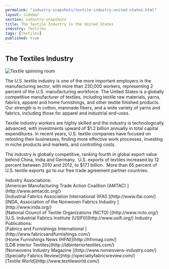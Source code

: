```yaml
---
permalink: "industry-snapshots/textile-industry-united-states.html"
layout: sidebar
section: industry-snapshots
title: The Textile Industry in the United States
industry: Textiles
tags: [Textiles]
published: true
---
```

## The Textiles Industry
<span class="imgright">![Textile spinning room]({{base.url}}/images/textile-spinning_room-316x238.jpg "Textile Spinning Room")</span>

The U.S. textile industry is one of the more important
employers in the manufacturing sector, with more than 230,000 workers,
representing 2 percent of the U.S. manufacturing workforce. The United States is a
globally competitive manufacturer of textiles, including textile raw materials,
yarns, fabrics, apparel and home furnishings, and other textile finished
products. Our strength is in cotton, manmade fibers, and a wide variety of
yarns and fabrics, including those for apparel and industrial end-uses.

Textile
industry workers are highly skilled and the industry is technologically
advanced, with investments upward of $1.2 billion annually in total capital
expenditures. In recent years, U.S. textile companies have focused on retooling
their businesses, finding more effective work processes, investing in niche
products and markets, and controlling costs. 

The industry is
globally competitive, ranking fourth in global export value behind China, India
and Germany.&nbsp; U.S. exports of textiles
increased by 12 percent between 2010 and 2012, to $17.1 billion.&nbsp; More than 65 percent of U.S. textile exports
go to our free trade agreement partner countries. &nbsp;

<span class="field field-type-link field-field-industry-assoications">
      <span class="field-label">Industry Associations:&nbsp;</span><br>
    <span class="field-items">
            <span class="field-item odd">
                    [American Manufacturing Trade Action Coalition (AMTAC) ](http://www.amtacdc.org/)        </span><br>
              <span class="field-item even">
                    [Industrial Fabrics Association International (IFAI) ](http://www.ifai.com/)        </span><br>
              <span class="field-item odd">
                    [INDA, Association of the Nonwoven Fabrics Industry ](http://www.inda.org/)        </span><br>
              <span class="field-item even">
                    [National Council of Textile Organizations (NCTO) ](http://www.ncto.org/)        </span><br>
              <span class="field-item odd">
                    [U.S. Industrial Fabrics Institute (USIFI)](http://www.usifi.org/)        </span>
        </span>
</span>
<span class="field field-type-link field-field-industry-publications">
      <span class="field-label">Industry Publications:&nbsp;</span><br>
    <span class="field-items">
            <span class="field-item odd">
                    [Fabrics and Furnishings International ](http://www.fabricsandfurnishings.com/)        </span><br>
              <span class="field-item even">
                    [Home Furnishings News (HFN)](http://hfnmag.com/)        </span><br>
              <span class="field-item odd">
                    [LDB Interior Textiles](http://ldbinteriortextiles.com/)        </span><br>
              <span class="field-item even">
                    [Nonwovens Industry Magazine ](http://www.nonwovens-industry.com/)        </span><br>
              <span class="field-item odd">
                    [Specialty Fabrics Review](http://specialtyfabricsreview.com/)        </span><br>
              <span class="field-item even">
                    [Textile World](http://www.textileworld.com/)        </span>
        </span>
</span><br>